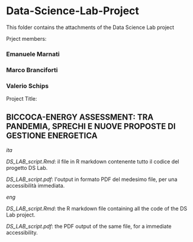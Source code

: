 # Data-Science-Lab-Project
This folder contains the attachments of the Data Science Lab project

Prject members:

### Emanuele Marnati

### Marco Branciforti

### Valerio Schips

Project Title:

## BICCOCA-ENERGY ASSESSMENT: TRA PANDEMIA, SPRECHI E NUOVE PROPOSTE DI GESTIONE ENERGETICA


*ita*

*DS_LAB_script.Rmd*: il file in R markdown contenente tutto il codice del progetto DS Lab.

*DS_LAB_script.pdf*: l'output in formato PDF del medesimo file, per una accessibilità immediata.


*eng*

*DS_LAB_script.Rmd*: the R markdown file containing all the code of the DS Lab project.

*DS_LAB_script.pdf*: the PDF output of the same file, for a immediate accessibility.

